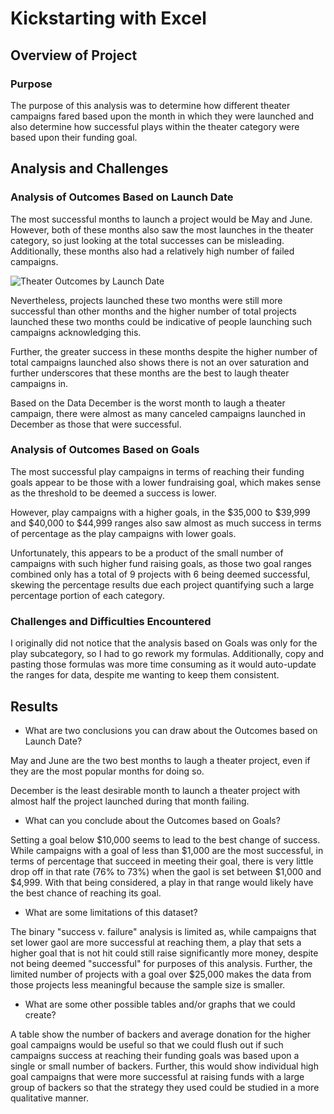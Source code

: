 # Kickstarting with Excel

## Overview of Project

### Purpose

The purpose of this analysis was to determine how different theater campaigns fared based upon the month in which they were launched and also determine how successful plays within the theater category were based upon their funding goal.  

## Analysis and Challenges

### Analysis of Outcomes Based on Launch Date

The most successful months to launch a project would be May and June.  However, both of these months also saw the most launches in the theater category, so just looking at the total successes can be misleading.  Additionally, these months also had a relatively high number of failed campaigns.  

![Theater Outcomes by Launch Date](kickstarter-analysis/resources/Theater_Outcomes_vs_Launch.png)

Nevertheless, projects launched these two months were still more successful than other months and the higher number of total projects launched these two months could be indicative of people launching such campaigns acknowledging this.  

Further, the greater success in these months despite the higher number of total campaigns launched also shows there is not an over saturation and further underscores that these months are the best to laugh theater campaigns in.  

Based on the Data December is the worst month to laugh a theater campaign, there were almost as many canceled campaigns launched in December as those that were successful.

### Analysis of Outcomes Based on Goals

The most successful play campaigns in terms of reaching their funding goals appear to be those with a lower fundraising goal, which makes sense as the threshold to be deemed a success is lower.  

However, play campaigns with a higher goals, in the $35,000 to $39,999 and $40,000 to $44,999 ranges also saw almost as much success in terms of percentage as the play campaigns with lower goals.  

Unfortunately, this appears to be a product of the small number of campaigns with such higher fund raising goals, as those two goal ranges combined only has a total of 9 projects with 6 being deemed successful, skewing the percentage results due each project quantifying such a large percentage portion of each category.

### Challenges and Difficulties Encountered

I originally did not notice that the analysis based on Goals was only for the play subcategory, so I had to go rework my formulas.  Additionally, copy and pasting those formulas was more time consuming as it would auto-update the ranges for data, despite me wanting to keep them consistent. 

## Results

- What are two conclusions you can draw about the Outcomes based on Launch Date?

May and June are the two best months to laugh a theater project, even if they are the most popular months for doing so. 

December is the least desirable month to launch a theater project with almost half the project launched during that month failing. 

- What can you conclude about the Outcomes based on Goals?

Setting a goal below $10,000 seems to lead to the best change of success.  While campaigns with a goal of less than $1,000 are the most successful, in terms of percentage that succeed in meeting their goal, there is very little drop off in that rate (76% to 73%) when the gaol is set between $1,000 and $4,999.  With that being considered, a play in that range would likely have the best chance of reaching its goal.  

- What are some limitations of this dataset?

The binary "success v. failure" analysis is limited as, while campaigns that set lower gaol are more successful at reaching them, a play that sets a higher goal that is not hit could still raise significantly more money, despite not being deemed "successful" for purposes of this analysis. Further, the limited number of projects with a goal over $25,000 makes the data from those projects less meaningful because the sample size is smaller. 

- What are some other possible tables and/or graphs that we could create?

A table show the number of backers and average donation for the higher goal campaigns would be useful so that we could flush out if such campaigns success at reaching their funding goals was based upon a single or small number of backers.  Further, this would show individual high goal campaigns that were more successful at raising funds with a large group of backers so that the strategy they used could be studied in a more qualitative manner. 
